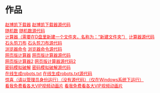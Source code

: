 <html>
<head>
    <meta charset="utf-8">
    <title>作品</title>
    <link rel="stylesheet" href="https://zhaobokai341.github.io/yangshi.css">
    <style>
        a{color:red;}
    </style>
</head>
<body>
<h1>作品</h1>
<a href="../zuopinxiazai/21.exe">赵博凯下载器</a>
<a href="../zuopinxiazai/21.py">赵博凯下载器源代码</a>
<br>
<a href="../zuopinxiazai/22.exe">随机数</a>
<a href="../zuopinxiazai/22.py">随机数源代码</a>
<br>
<a href="../zuopinxiazai/27.exe">计算器（需要在D盘里新建一个文件夹，名称为：“新建文件夹”）</a>
<a href="../zuopinxiazai/27.py">计算器源代码</a>
<br>
<a href="../zuopinxiazai/23.exe">石头剪刀布</a>
<a href="../zuopinxiazai/23.py">石头剪刀布源代码</a>   
<br>
<a href="../zuopinxiazai/25.exe">浏览器命令</a>
<a href="../zuopinxiazai/25.py">浏览器命令源代码</a>  
<br>
<a href="../zuopinxiazai/29" target="_blank">网页版计算器</a>
<a href="../zuopinxiazai/29.txt" target="_blank">网页版计算器源代码</a>
<br>
<a href="../zuopinxiazai/28" target="_blank">网页版计算器2</a>
<a href="../zuopinxiazai/28.txt" target="_blank">网页版计算器源代码2</a>
<br>
<a href="../zuopinxiazai/24.exe">密码模拟破解</a>
<a href="../zuopinxiazai/24.py">密码模拟破解源代码</a>
<br>
<a href="../zuopinxiazai/211" target="_blank">在线生成robots.txt</a>
<a href="../zuopinxiazai/211.txt" target="_blank">在线生成robots.txt源代码</a>
<br>
<a href="../zuopinxiazai/26" target="_blank">惊喜（请以管理员身份运行）（没有源代码）（仅在Windows系统下运行）</a>
<br>
<a href="../zuopinxiazai/210" target="_blank">看我免费看各大VIP视频动画片</a>
<a href="../zuopinxiazai/210.txt" target="_blank">看我免费看各大VIP视频动画片</a>
</body>
</html>
